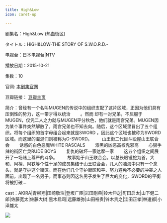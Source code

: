 ```yaml
---
title: High&Low
icon: caret-up

---
```


剧集名：High&Low (热血街区)

タイトル：HiGH&LOW-THE STORY OF S.W.O.R.D.-

电视台：日本电视台|NTV

播放日期：2015-10-21

集数：10

官网: [本剧集官网](https://www.high-low.jp/)

豆瓣链接： [豆瓣主页](https://movie.douban.com/subject/26589929/)


简介：曾经有一个名叫MUGEN的传说中的组织支配了这片区域，正因为他们具有压倒性的势力，这一带才得以统治
　　。然而 却有一对兄弟，不屈服于MUGEN，仅凭二人之力就与MUGEN平分秋色，他们就是雨宫兄弟。MUGEN因为某个事件突然解散了，雨宫兄弟也不知去向。随后，这个区域里冒出了五个组织。将每个组织的首字母组合起来就是SWORD ，因此这个区域也被称为SWORD区域。而这里的混混们则被称为G-SWORD。
　　山王街二代目斗殴屋山王联合会
　　诱惑的白色恶魔WHITE RASCALS
　　漆黑的凶恶高校鬼邪高
　　心狠手辣的街区亡灵RUDE BOYS
　　复仇的破坏一家达摩一家
　　这五个组织之间展开了一场赌上尊严的斗争。
　　故事始于山王联合会。以总长眼镜蛇为首，大和、阿檀、阿铁等个性十足的成员集结于山王联合会，几人的脑海中只有一个念头，就是守护这个街区。而在他们几个守护街区和平、努力避免不必要的冲突之人面前，出现了一名男子。而事态则因这名男子发生了巨大的变化，SWORD的平衡将被打破…

cast：AKIRA|青柳翔|田崎敬浩|登坂广臣|岩田刚典|铃木伸之|町田启太|山下健二郎|佐藤宽太|佐藤大树|黑木启司|远藤雄弥|山田裕贵|铃木贵之|洼田正孝|林遣都|小泽雄太

![](https://listpic.tsgsanjiao.com/2015/2015highlow.jpg)
